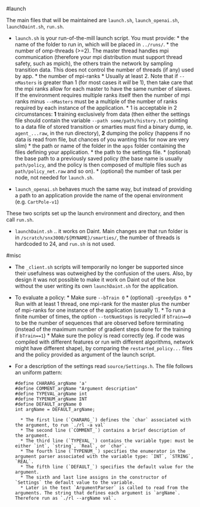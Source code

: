 #launch

The main files that will be maintained are `launch.sh`, `launch_openai.sh`, `launchDaint.sh`, `run.sh`.

* `launch.sh` is your run-of-the-mill launch script. You must provide:
 		* the name of the folder to run in, which will be placed in `../runs/`.
		* the number of omp-threads (>=2). The master thread handles mpi communication (therefore your mpi distribution must support thread safety, such as mpich), the others train the network by sampling transition data. This does not control the number of threads (if any) used by app.
		* the number of mpi-ranks
				* Usually at least 2. Note that if `--nMasters` is greater than 1 (for most cases it _will_ be 1), then take care that the mpi ranks allow for each master to have the same number of slaves. If the environment requires multiple ranks itself then the number of mpi ranks minus `--nMasters` must be a multiple of the number of ranks required by each instance of the application.
				* 1 is acceptable in 2 circumstances: **1** training exclusively from data (then either the settings file should contain the variable `--path some/path/history.txt` pointing to a data file of stored transition or smarties must find a binary dump, ie. `agent_...raw`, in the run directory), **2** dumping the policy (happens if no data is read from file, but chances of you wanting this for now are very slim)
		* the path or name of the folder in the `apps` folder containing the files defining your application.
		* the path to the settings file.
		* (optional) the base path to a previously saved policy (the base name is usually `path/policy`, and the policy is then composed of multiple files such as `path/policy_net.raw` and so on).
		* (optional) the number of task per node, not needed for `launch.sh`.

* `launch_openai.sh` behaves much the same way, but instead of providing a path to an application provide the name of the openai environment (e.g. `CartPole-v1`)

These two scripts set up the launch environment and directory, and then call `run.sh`.

* `launchDaint.sh` .. it works on Daint. Main changes are that run folder is in `/scratch/snx3000/${MYNAME}/smarties/`, the number of threads is hardcoded to 24, and `run.sh` is not used.

#misc

* The `_client.sh` scripts will temporarily no longer be supported since their usefulness was outweighed by the confusion of the users. Also, by design it was not possible to make it work on Daint out of the box without the user writing its own `launchDaint.sh` for the application.

* To evaluate a policy:
		* Make sure `--bTrain 0`
		* (optional) `-greedyEps 0`
		* Run with at least 1 thread, one mpi-rank for the master plus the number of mpi-ranks for one instance of the application (usually 1).
		* To run a finite number of times, the option `--totNumSteps` is recycled if `bTrain==0` to be the number of sequences that are observed before terminating (instead of the maximum number of gradient steps done for the training if `bTrain==1`)
		* Make sure the policy is read correctly (eg. if code was compiled with different features or run with different algorithms, network might have different shape), by comparing the `restarted_policy...` files and the policy provided as argument of the launch script.

* For a description of the settings read `source/Settings.h`. The file follows 	an uniform pattern:
	```
	#define CHARARG_argName 'a'
	#define COMMENT_argName "Argument description"
	#define TYPEVAL_argName int
	#define TYPENUM_argName INT
	#define DEFAULT_argName 0
	int argName = DEFAULT_argName;
	```
		* The first line (`CHARARG_`) defines the `char` associated with the argument, to run `./rl -a val`
		* The second line (`COMMENT_`) contains a brief description of the argument.
		* The third line (`TYPEVAL_`) contains the variable type: must be either `int`, `string`, `Real`, or `char`.
		* The fourth line (`TYPENUM_`) specifies the enumerator in the argument parser associated with the variable type: `INT`, `STRING`, `REAL`.
		* The fifth line (`DEFAULT_`) specifies the default value for the argument.
		* The sixth and last line assigns in the constructor of `Settings` the default value to the variable.
		* Later in the text `ArgumentParser` is called to read from the arguments. The string that defines each argument is `argName`. Therefore run as `./rl --argName val`.
